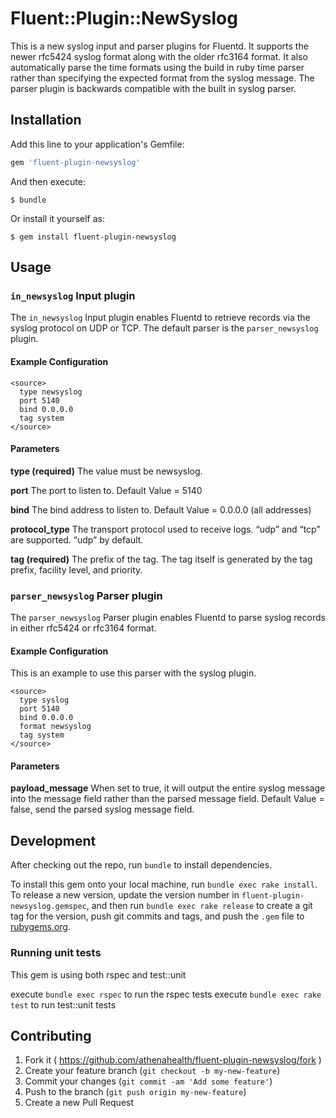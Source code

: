 # Fluent::Plugin::NewSyslog

This is a new syslog input and parser plugins for Fluentd.
It supports the newer rfc5424 syslog format along with the older rfc3164 format.
It also automatically parse the time formats using the build in 
ruby time parser rather than specifying the expected format from the syslog message.
The parser plugin is backwards compatible with the built in syslog parser.

## Installation

Add this line to your application's Gemfile:

```ruby
gem 'fluent-plugin-newsyslog'
```

And then execute:

    $ bundle

Or install it yourself as:

    $ gem install fluent-plugin-newsyslog

## Usage

### `in_newsyslog` Input plugin

The `in_newsyslog` Input plugin enables Fluentd to retrieve records via the syslog protocol on UDP or TCP.
The default parser is the `parser_newsyslog` plugin.

#### Example Configuration
```
<source>
  type newsyslog
  port 5140
  bind 0.0.0.0
  tag system
</source>
```
#### Parameters
**type (required)**
The value must be newsyslog.

**port**
The port to listen to. Default Value = 5140

**bind**
The bind address to listen to. Default Value = 0.0.0.0 (all addresses)

**protocol_type**
The transport protocol used to receive logs. “udp” and “tcp” are supported. “udp” by default.

**tag (required)**
The prefix of the tag. The tag itself is generated by the tag prefix, facility level, and priority.

### `parser_newsyslog` Parser plugin

The `parser_newsyslog` Parser plugin enables Fluentd to parse syslog records in either rfc5424 or rfc3164 format.

#### Example Configuration
This is an example to use this parser with the syslog plugin.
```
<source>
  type syslog
  port 5140
  bind 0.0.0.0
  format newsyslog
  tag system
</source>
```
#### Parameters

**payload_message**
When set to true, it will output the entire syslog message into the message field rather than the parsed message field.
Default Value = false, send the parsed syslog message field.
 
## Development

After checking out the repo, run `bundle` to install dependencies.

To install this gem onto your local machine, run `bundle exec rake install`. To release a new version, update the version number in `fluent-plugin-newsyslog.gemspec`, and then run `bundle exec rake release` to create a git tag for the version, push git commits and tags, and push the `.gem` file to [rubygems.org](https://rubygems.org).

### Running unit tests
This gem is using both rspec and test::unit

execute `bundle exec rspec` to run the rspec tests
execute `bundle exec rake test` to run test::unit tests 

## Contributing

1. Fork it ( https://github.com/athenahealth/fluent-plugin-newsyslog/fork )
2. Create your feature branch (`git checkout -b my-new-feature`)
3. Commit your changes (`git commit -am 'Add some feature'`)
4. Push to the branch (`git push origin my-new-feature`)
5. Create a new Pull Request
